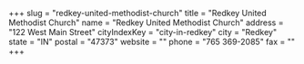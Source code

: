 +++
slug = "redkey-united-methodist-church"
title = "Redkey United Methodist Church"
name = "Redkey United Methodist Church"
address = "122 West Main Street"
cityIndexKey = "city-in-redkey"
city = "Redkey"
state = "IN"
postal = "47373"
website = ""
phone = "765 369-2085"
fax = ""
+++
